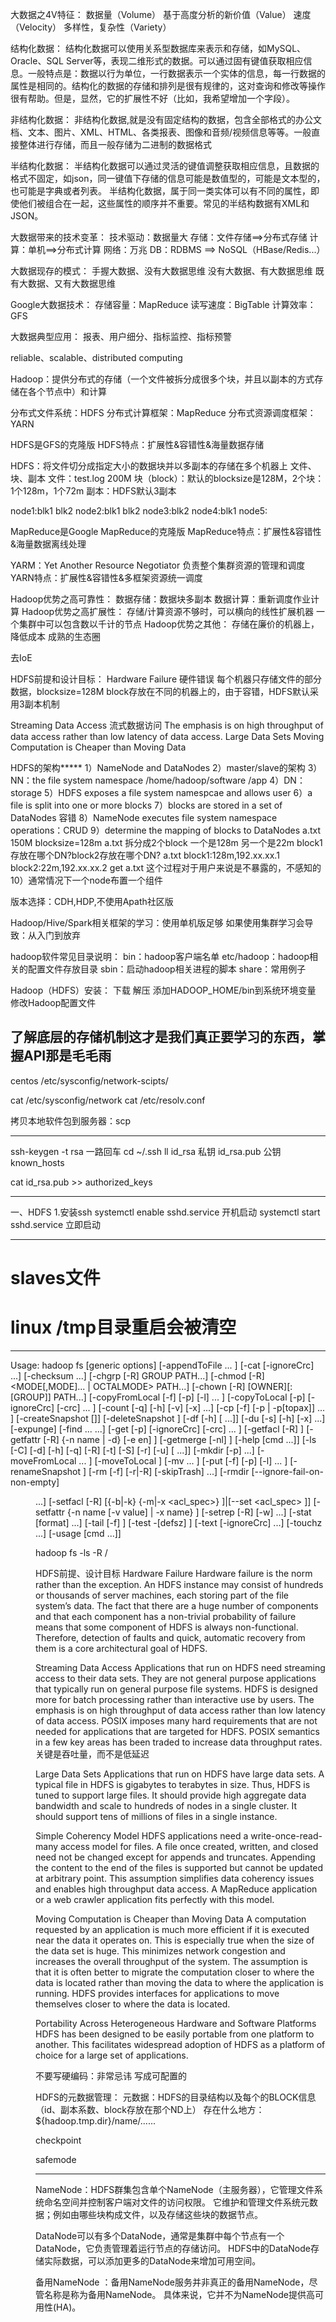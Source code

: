 大数据之4V特征：
数据量（Volume）
基于高度分析的新价值（Value）
速度（Velocity）
多样性，复杂性（Variety）

结构化数据：
结构化数据可以使用关系型数据库来表示和存储，如MySQL、Oracle、SQL Server等，表现二维形式的数据。可以通过固有键值获取相应信息。一般特点是：数据以行为单位，一行数据表示一个实体的信息，每一行数据的属性是相同的。结构化的数据的存储和排列是很有规律的，这对查询和修改等操作很有帮助。但是，显然，它的扩展性不好（比如，我希望增加一个字段）。

非结构化数据：
非结构化数据,就是没有固定结构的数据，包含全部格式的办公文档、文本、图片、XML、HTML、各类报表、图像和音频/视频信息等等。一般直接整体进行存储，而且一般存储为二进制的数据格式

半结构化数据：
半结构化数据可以通过灵活的键值调整获取相应信息，且数据的格式不固定，如json，同一键值下存储的信息可能是数值型的，可能是文本型的，也可能是字典或者列表。 
半结构化数据，属于同一类实体可以有不同的属性，即使他们被组合在一起，这些属性的顺序并不重要。常见的半结构数据有XML和JSON。

大数据带来的技术变革：
技术驱动：数据量大
存储：文件存储==>分布式存储
计算：单机==>分布式计算
网络：万兆
DB：RDBMS ==> NoSQL（HBase/Redis...）

大数据现存的模式：
手握大数据、没有大数据思维
没有大数据、有大数据思维
既有大数据、又有大数据思维


Google大数据技术：
存储容量：MapReduce
读写速度：BigTable
计算效率：GFS

大数据典型应用：
报表、用户细分、指标监控、指标预警


reliable、scalable、distributed computing


Hadoop：提供分布式的存储（一个文件被拆分成很多个块，并且以副本的方式存储在各个节点中）和计算

分布式文件系统：HDFS
分布式计算框架：MapReduce
分布式资源调度框架：YARN

HDFS是GFS的克隆版
HDFS特点：扩展性&容错性&海量数据存储
 
HDFS：将文件切分成指定大小的数据块并以多副本的存储在多个机器上
文件、块、副本
文件：test.log 200M
块（block）：默认的blocksize是128M，2个块：1个128m，1个72m
副本：HDFS默认3副本

node1:blk1 blk2
node2:blk1 blk2
node3:blk2
node4:blk1
node5:


MapReduce是Google MapReduce的克隆版
MapReduce特点：扩展性&容错性&海量数据离线处理

YARM：Yet Another Resource Negotiator
负责整个集群资源的管理和调度
YARN特点：扩展性&容错性&多框架资源统一调度

Hadoop优势之高可靠性：
数据存储：数据块多副本
数据计算：重新调度作业计算
Hadoop优势之高扩展性：
存储/计算资源不够时，可以横向的线性扩展机器
一个集群中可以包含数以千计的节点
Hadoop优势之其他：
存储在廉价的机器上，降低成本
成熟的生态圈

去IoE


HDFS前提和设计目标：
Hardware Failure 硬件错误
每个机器只存储文件的部分数据，blocksize=128M
block存放在不同的机器上的，由于容错，HDFS默认采用3副本机制

Streaming Data Access 流式数据访问
The emphasis is on high throughput of data access rather than low latency of data access.
Large Data Sets
Moving Computation is Cheaper than Moving Data 

HDFS的架构*****
1）NameNode and DataNodes
2）master/slave的架构
3）NN：the file system namespace
	/home/hadoop/software
		         /app
4）DN：storage
5）HDFS exposes a file system namespcae and allows user 
6）a file is split into one or more blocks
7）blocks are stored in a set of DataNodes 容错
8）NameNode executes file system namespace operations：CRUD
9）determine the mapping of blocks to DataNodes
	a.txt 150M blocksize=128m
	a.txt 拆分成2个block 一个是128m 另一个是22m
	block1存放在哪个DN?block2存放在哪个DN?
	a.txt
		block1:128m,192.xx.xx.1
		block2:22m,192.xx.xx.2
	get a.txt
	这个过程对于用户来说是不暴露的，不感知的
10）通常情况下一个node布置一个组件

版本选择：CDH,HDP,不使用Apath社区版

Hadoop/Hive/Spark相关框架的学习：使用单机版足够
如果使用集群学习会导致：从入门到放弃


hadoop软件常见目录说明：
bin：hadoop客户端名单
etc/hadoop：hadoop相关的配置文件存放目录
sbin：启动hadoop相关进程的脚本
share：常用例子

Hadoop（HDFS）安装：
下载
解压
添加HADOOP_HOME/bin到系统环境变量
修改Hadoop配置文件




了解底层的存储机制这才是我们真正要学习的东西，掌握API那是毛毛雨
--------------------------------------------------------------------------
centos
/etc/sysconfig/network-scipts/

cat /etc/sysconfig/network
cat /etc/resolv.conf

拷贝本地软件包到服务器：scp

--------------------------------------------------------------------------
ssh-keygen -t rsa 一路回车
cd ~/.ssh
ll
id_rsa 私钥
id_rsa.pub 公钥
known_hosts

cat id_rsa.pub >> authorized_keys

--------------------------------------------------------------------------

一、HDFS
1.安装ssh
systemctl enable sshd.service 开机启动
systemctl start sshd.service 立即启动





---------------------------------------------------------------------------
# slaves文件
# linux /tmp目录重启会被清空



---------------------------------------------------------------------------



Usage: hadoop fs [generic options]
        [-appendToFile <localsrc> ... <dst>]
        [-cat [-ignoreCrc] <src> ...]
        [-checksum <src> ...]
        [-chgrp [-R] GROUP PATH...]
        [-chmod [-R] <MODE[,MODE]... | OCTALMODE> PATH...]
        [-chown [-R] [OWNER][:[GROUP]] PATH...]
        [-copyFromLocal [-f] [-p] [-l] <localsrc> ... <dst>]
        [-copyToLocal [-p] [-ignoreCrc] [-crc] <src> ... <localdst>]
        [-count [-q] [-h] [-v] [-x] <path> ...]
        [-cp [-f] [-p | -p[topax]] <src> ... <dst>]
        [-createSnapshot <snapshotDir> [<snapshotName>]]
        [-deleteSnapshot <snapshotDir> <snapshotName>]
        [-df [-h] [<path> ...]]
        [-du [-s] [-h] [-x] <path> ...]
        [-expunge]
        [-find <path> ... <expression> ...]
        [-get [-p] [-ignoreCrc] [-crc] <src> ... <localdst>]
        [-getfacl [-R] <path>]
        [-getfattr [-R] {-n name | -d} [-e en] <path>]
        [-getmerge [-nl] <src> <localdst>]
        [-help [cmd ...]]
        [-ls [-C] [-d] [-h] [-q] [-R] [-t] [-S] [-r] [-u] [<path> ...]]
        [-mkdir [-p] <path> ...]
        [-moveFromLocal <localsrc> ... <dst>]
        [-moveToLocal <src> <localdst>]
        [-mv <src> ... <dst>]
        [-put [-f] [-p] [-l] <localsrc> ... <dst>]
        [-renameSnapshot <snapshotDir> <oldName> <newName>]
        [-rm [-f] [-r|-R] [-skipTrash] <src> ...]
        [-rmdir [--ignore-fail-on-non-empty] <dir> ...]
        [-setfacl [-R] [{-b|-k} {-m|-x <acl_spec>} <path>]|[--set <acl_spec> <path>]]
        [-setfattr {-n name [-v value] | -x name} <path>]
        [-setrep [-R] [-w] <rep> <path> ...]
        [-stat [format] <path> ...]
        [-tail [-f] <file>]
        [-test -[defsz] <path>]
        [-text [-ignoreCrc] <src> ...]
        [-touchz <path> ...]
        [-usage [cmd ...]]



hadoop fs -ls -R /


HDFS前提、设计目标
Hardware Failure
Hardware failure is the norm rather than the exception. An HDFS instance may consist of hundreds or thousands of server machines, each storing part of the file system’s data. The fact that there are a huge number of components and that each component has a non-trivial probability of failure means that some component of HDFS is always non-functional. Therefore, detection of faults and quick, automatic recovery from them is a core architectural goal of HDFS.

Streaming Data Access
Applications that run on HDFS need streaming access to their data sets. They are not general purpose applications that typically run on general purpose file systems. HDFS is designed more for batch processing rather than interactive use by users. The emphasis is on high throughput of data access rather than low latency of data access. POSIX imposes many hard requirements that are not needed for applications that are targeted for HDFS. POSIX semantics in a few key areas has been traded to increase data throughput rates.
关键是吞吐量，而不是低延迟

Large Data Sets
Applications that run on HDFS have large data sets. A typical file in HDFS is gigabytes to terabytes in size. Thus, HDFS is tuned to support large files. It should provide high aggregate data bandwidth and scale to hundreds of nodes in a single cluster. It should support tens of millions of files in a single instance.

Simple Coherency Model
HDFS applications need a write-once-read-many access model for files. A file once created, written, and closed need not be changed except for appends and truncates. Appending the content to the end of the files is supported but cannot be updated at arbitrary point. This assumption simplifies data coherency issues and enables high throughput data access. A MapReduce application or a web crawler application fits perfectly with this model.

Moving Computation is Cheaper than Moving Data
A computation requested by an application is much more efficient if it is executed near the data it operates on. This is especially true when the size of the data set is huge. This minimizes network congestion and increases the overall throughput of the system. The assumption is that it is often better to migrate the computation closer to where the data is located rather than moving the data to where the application is running. HDFS provides interfaces for applications to move themselves closer to where the data is located.

Portability Across Heterogeneous Hardware and Software Platforms
HDFS has been designed to be easily portable from one platform to another. This facilitates widespread adoption of HDFS as a platform of choice for a large set of applications.


不要写硬编码：非常忌讳
写成可配置的


HDFS的元数据管理：
元数据：HDFS的目录结构以及每个的BLOCK信息（id、副本系数、block存放在那个ND上）
存在什么地方：${hadoop.tmp.dir}/name/......

checkpoint

safemode


-------------------------------------------------------
NameNode：HDFS群集包含单个NameNode（主服务器），它管理文件系统命名空间并控制客户端对文件的访问权限。
它维护和管理文件系统元数据；例如由哪些块构成文件，以及存储这些块的数据节点。

DataNode可以有多个DataNode，通常是集群中每个节点有一个DataNode，它负责管理着运行节点的存储访问。
HDFS中的DataNode存储实际数据，可以添加更多的DataNode来增加可用空间。

备用NameNode ：备用NameNode服务并非真正的备用NameNode，尽管名称是称为备用NameNode。
具体来说，它并不为NameNode提供高可用性(HA)。

































